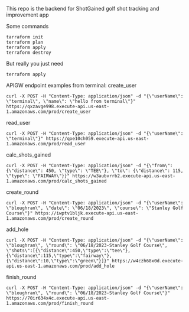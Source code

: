 This repo is the backend for ShotGained golf shot tracking and improvement app

Some commands

```agsl
tarraform init
terraform plan
terraform apply
terraform destroy
```

But really you just need 
```agsl
terraform apply
```

APIGW endpoint examples from terminal:
create_user
```commandline
curl -X POST -H "Content-Type: application/json" -d "{\"userName\": \"terminal\", \"name\": \"hello from terminal\"}" https://qxzavge998.execute-api.us-east-1.amazonaws.com/prod/create_user
```
read_user
```commandline
curl -X POST -H "Content-Type: application/json" -d "{\"userName\": \"terminal\"}" https://qoe10ch059.execute-api.us-east-1.amazonaws.com/prod/read_user
```

calc_shots_gained
```commandline
curl -X POST -H "Content-Type: application/json" -d "{\"from\": {\"distance\": 450, \"type\": \"TEE\"}, \"to\": {\"distance\": 115, \"type\": \"FAIRWAY\"}}" https://w3aubvrrb2.execute-api.us-east-1.amazonaws.com/prod/calc_shots_gained
```

create_round
```commandline
curl -X POST -H "Content-Type: application/json" -d "{\"userName\": \"bloughran\", \"date\": \"06/18/2023\", \"course\": \"Stanley Golf Course\"}" https://iwptv1bljk.execute-api.us-east-1.amazonaws.com/prod/create_round
```

add_hole
```commandline
curl -X POST -H "Content-Type: application/json" -d "{\"userName\": \"bloughran\", \"round\": \"06/18/2023-Stanley Golf Course\", \"shots\":[{\"distance\":450,\"type\":\"tee\"},{\"distance\":115,\"type\":\"fairway\"},{\"distance\":10,\"type\":\"green\"}]}" https://w4czh68x0d.execute-api.us-east-1.amazonaws.com/prod/add_hole
```

finish_round
```commandline
curl -X POST -H "Content-Type: application/json" -d "{\"userName\": \"bloughran\", \"round\": \"06/18/2023-Stanley Golf Course\"}" https://70ir634x4c.execute-api.us-east-1.amazonaws.com/prod/finish_round
```
